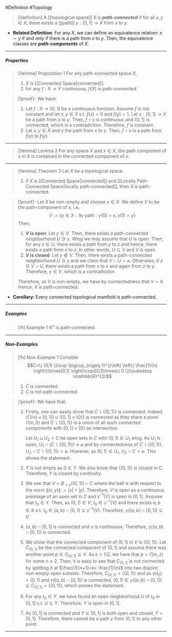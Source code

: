#Definition #Topology 

> [!definition]
> A [[topological space]] $X$ is ***path-connected*** if for all $x,y\in X$, there exists a [[path]] $\gamma:[0,1]\to X$ from $x$ to $y$.
- **Related Definition**: For any $X$, we can define an equivalence relation: $x \sim y$ if and only if there is a path from $x$ to $y$. Then, the equivalence classes are ***path-components*** of $X$.
---
##### Properties
> [!lemma] Proposition 1
> For any path-connected space $X$,
> 1. $X$ is [[Connected Space|connected]].
> 2. for any $f:X\to Y$ continuous, $f(X)$ is path-connected.

> [!proof]-
> We have:
> 1. Let $f:X\to \{ 0,1 \}$ be a continuous function. Assume $f$ is not constant and let $x,y\in X$ s.t. $f(x)=0$ and $f(y)=1$. Let $\gamma:[0,1]\to X$ be a path from $x$ to $y$. Then, $f\circ\gamma$ is continuous and $\{ 0,1 \}$ is connected, which is a contradiction. Therefore, $f$ is constant. 
> 2. Let $x,y\in X$ and $\gamma$ the path from $x$ to $y$. Then, $f\circ\gamma$ is a path from $f(x)$ to $f(y)$. 
---
> [!lemma] Lemma 2
> For any space $X$ and $x\in X$, the path component of $x$ in $X$ is contained in the connected component of $x$. 
---
> [!lemma] Theorem 3
> Let $X$ be a topological space. 
> 1. if $X$ is [[Connected Space|connected]] and [[Locally Path-Connected Space|locally path-connected]], then $X$ is path-connected.

> [!proof]-
> Let $X$ be non-empty and choose $x\in X$. We define $V$ to be the path-component of $x$, i.e. $$V:=\{ y\in X: \exists \gamma \text{ path}:\gamma(0)=x,\gamma(1)=y \}$$Then, 
> 1. **$V$ is open**:
>    Let $y\in V$. Then, there exists a path-connected neighborhood $U\ni y$. Wlog we may assume that $U$ is open. Then, for any $z\in U$, there exists a path from $y$ to $z$ and hence, there exists a path from $x$ to $z$. In other words, $U\subseteq V$ and $V$ is open.
>2. **$V$ is closed**:
>   Let $y\notin V$. Then, there exists a path-connected neighborhood $U\ni y$ and we claim that $V\cap U=\varnothing$. Otherwise, if $z\in V\cap U$, there exists a path from $x$ to $z$ and again from $z$ to $y$. Therefore, $y\in V$, which is a contradiction.
> 
> Therefore, as $V$ is non-empty, we have by connectedness that $V=X$. Hence, $X$ is path-connected.
- **Corollary**: Every connected topological manifold is path-connected.
---
##### Examples
> [!h] Example 1
> $\mathbb{R}^n$ is path-connected.
---
##### Non-Examples
> [!h] Non-Example 1
> Consider $$C=\{ (0,1) \}\cup \bigcup_{n\geq 1}^{}\left( \left\{  \frac{1}{n}  \right\}\times[0,1] \right)\cup([0,1]\times\{ 0 \})\subseteq \mathbb{R}^{2}$$
> 1. $C$ is connected.
> 2. $C$ is not path-connected.

> [!proof]-
> We have that:
> 1. Firstly, one can easily show that $C \backslash \{ (0,1) \}$ is connected. Indeed, $(\{ 1 / n \}\times[0,1])\cup([0,1]\times \{ 0 \})$ is connected as they share a point $(1/n, 0)$ and $C\backslash\{ (0,1) \}$ is a union of all such connected components with $[0,1]\times \{ 0 \}$ as intersection. 
>    
>    Let $U_{1}\sqcup U_{2}=C$ be open sets in $C$ with $(0,1)\in U_{1}$ wlog. As $U_{1}$ is open, $U_{1}\cap (C \backslash \{ (0,1) \})\neq \varnothing$ and by connectedness of $C \backslash\{ (0,1) \}$, $U_{2}\cap C\backslash\{ (0,1) \}=\varnothing$. However, as $(0,1)\in U_{1}$, $U_{2}\cap C=\varnothing$. This shows the statement.
> 2. $Y$ is not empty as $0\in Y$. We also know that $\{ (0,1) \}$ is closed in $C$. Therefore, $Y$ is closed by continuity.
> 3. We see that $V=B_{<\varepsilon}((0,1))\cap C$ where the ball is with respect to the norm $\|(x,y)\|:=\left| x \right|+\left| y \right|$. Therefore, $V$ is open as a continuous preimage of an open set in $C$ and $\gamma ^{-1}(V)$ is open in $[0,1]$. Assume that $t_{0}\in Y$. Then, as $(0,1)\in V$, $t_{0}\in \gamma ^{-1}(V)$ and there exists $a,b\in \mathbb{R}$ s.t. $t_{0}\in(a,b)\cap[0,1]\subseteq \gamma ^{-1}(V)$. Therefore, $\gamma((a,b)\cap[0,1])\subseteq V$.
> 4. $(a,b)\cap[0,1]$ is connected and $\gamma$ is continuous. Therefore, $\gamma((a,b)\cap[0,1])$ is connected.
> 5. We show that the connected component of $(0,1)$ in $V$ is $\{ (0,1) \}$. Let $C_{(0,1)}$ be the connected component of $(0,1)$ and assume there was another point $p\in C_{(0,1)}\subseteq V$. As $\varepsilon< 1/2$, we have that $p=(1 / n,z)$ for some $n\geq 2$. Then, it is easy to see that $C_{(0,1)}$ is not connected by splitting it at $\frac{1}{n+1}<k< \frac{1}{n}$ into two disjoint non-empty open subsets. Therefore, $C_{(0,1)}=\{ (0,1) \}$ and as $\gamma(t_{0})=(0,1)$ and $\gamma((a,b)\cap[0,1])$ is connected, $(0,1)\in\gamma((a,b)\cap[0,1])\subseteq C_{(0,1)}=\{ (0,1) \}$, which proves the statement.
> 6. For any $t_{0}\in Y$, we have found an open neighborhood $U$ of $t_{0}$ in $[0,1]$ s.t. $U\subseteq Y$. Therefore, $Y$ is open in $[0,1]$. 
> 7. As $[0,1]$ is connected and $Y\subseteq[0,1]$ is both open and closed, $Y=[0,1]$. Therefore, there cannot be a path $\gamma$ from $(0,1)$ to any other point.
---
